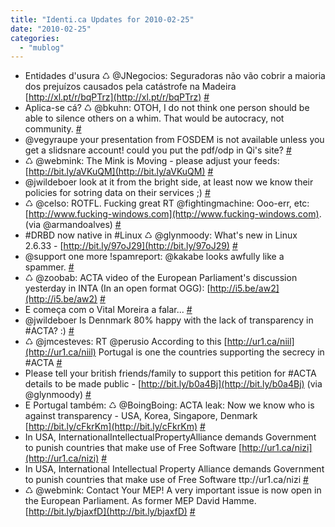 ```yaml
---
title: "Identi.ca Updates for 2010-02-25"
date: "2010-02-25"
categories: 
  - "mublog"
---
```


- Entidades d'usura ♺ @JNegocios: Seguradoras não vão cobrir a maioria dos prejuízos causados pela catástrofe na Madeira [http://xl.pt/r/bqPTrz](http://xl.pt/r/bqPTrz) [#](http://identi.ca/notice/23046061)
- Aplica-se cá? ♺ @bkuhn: OTOH, I do not think one person should be able to silence others on a whim. That would be autocracy, not community. [#](http://identi.ca/notice/23046160)
- @vegyraupe your presentation from FOSDEM is not available unless you get a slidsnare account! could you put the pdf/odp in Qi's site? [#](http://identi.ca/notice/23048473)
- ♺ @webmink: The Mink is Moving - please adjust your feeds: [http://bit.ly/aVKuQM](http://bit.ly/aVKuQM) [#](http://identi.ca/notice/23055725)
- @jwildeboer look at it from the bright side, at least now we know their policies for sotring data on their services ;) [#](http://identi.ca/notice/23058468)
- ♺ @celso: ROTFL. Fucking great RT @fightingmachine: Ooo-err, etc: [http://www.fucking-windows.com](http://www.fucking-windows.com). (via @armandoalves) [#](http://identi.ca/notice/23058951)
- #DRBD now native in #Linux ♺ @glynmoody: What's new in Linux 2.6.33 - [http://bit.ly/97oJ29](http://bit.ly/97oJ29) [#](http://identi.ca/notice/23059946)
- @support one more !spamreport: @kakabe looks awfully like a spammer. [#](http://identi.ca/notice/23071185)
- ♺ @zoobab: ACTA video of the European Parliament's discussion yesterday in INTA (In an open format OGG): [http://i5.be/aw2](http://i5.be/aw2) [#](http://identi.ca/notice/23071240)
- E começa com o Vital Moreira a falar... [#](http://identi.ca/notice/23071280)
- @jwildeboer Is Dennmark 80% happy with the lack of transparency in #ACTA? :) [#](http://identi.ca/notice/23076003)
- ♺ @jmcesteves: RT @perusio According to this [http://ur1.ca/niil](http://ur1.ca/niil) Portugal is one the countries supporting the secrecy in #ACTA [#](http://identi.ca/notice/23077008)
- Please tell your british friends/family to support this petition for #ACTA details to be made public - [http://bit.ly/b0a4Bj](http://bit.ly/b0a4Bj) (via @glynmoody) [#](http://identi.ca/notice/23077843)
- E Portugal também: ♺ @BoingBoing: ACTA leak: Now we know who is against transparency - USA, Korea, Singapore, Denmark [http://bit.ly/cFkrKm](http://bit.ly/cFkrKm) [#](http://identi.ca/notice/23080395)
- In USA, InternationalIntellectualPropertyAlliance demands Government to punish countries that make use of Free Software [http://ur1.ca/nizi](http://ur1.ca/nizi) [#](http://identi.ca/notice/23081399)
- In USA, International Intellectual Property Alliance demands Government to punish countries that make use of Free Software ttp://ur1.ca/nizi [#](http://identi.ca/notice/23081357)
- ♺ @webmink: Contact Your MEP! A very important issue is now open in the European Parliament. As former MEP David Hamme. [http://bit.ly/bjaxfD](http://bit.ly/bjaxfD) [#](http://identi.ca/notice/23105937)

